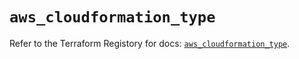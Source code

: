 # `aws_cloudformation_type`

Refer to the Terraform Registory for docs: [`aws_cloudformation_type`](https://registry.terraform.io/providers/hashicorp/aws/5.23.0/docs/resources/cloudformation_type).
